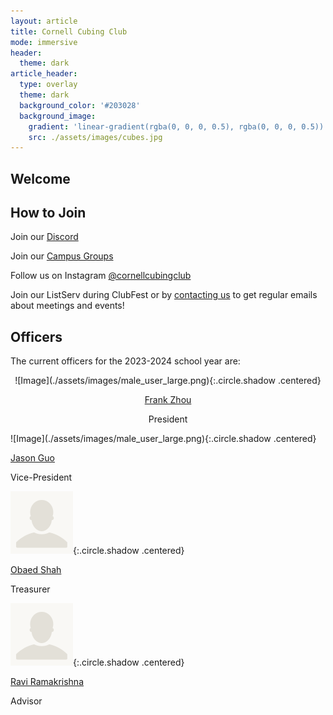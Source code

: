 ```yaml
---
layout: article
title: Cornell Cubing Club
mode: immersive
header:
  theme: dark
article_header:
  type: overlay
  theme: dark
  background_color: '#203028'
  background_image:
    gradient: 'linear-gradient(rgba(0, 0, 0, 0.5), rgba(0, 0, 0, 0.5))'
    src: ./assets/images/cubes.jpg
---
```


## Welcome

## How to Join

Join our [Discord](https://discord.gg/VyXbMqXg8f) 

Join our [Campus Groups](https://cornell.campusgroups.com/rubiksclub/home/)

Follow us on Instagram [@cornellcubingclub](https://www.instagram.com/cornellcubingclub/?igshid=MzRlODBiNWFlZA%3D%3D)

Join our ListServ during ClubFest or by [contacting us](mailto:cubingclubatcornell@gmail.com) to get regular emails about meetings and events!

## Officers

The current officers for the 2023-2024 school year are:

<div class="grid-container">
<div class="grid grid--p-3">
<div style="text-align:center">
<div class="cell cell--12 cell--md-5 cell--lg-4" markdown="1">
![Image](./assets/images/male_user_large.png){:.circle.shadow .centered}

[Frank Zhou](mailto:fcz5@cornell.edu)

President
</div>
</div>
<div class="cell cell--12 cell--md-5 cell--lg-4" markdown="1">
![Image](./assets/images/male_user_large.png){:.circle.shadow .centered}

[Jason Guo](mailto:sg763@cornell.edu)


Vice-President
</div>

<div class="cell cell--12 cell--md-5 cell--lg-4" markdown="1">

![Image](./assets/images/male_user_large.png){:.circle.shadow .centered}

[Obaed Shah](mailto:os88@cornell.edu)

Treasurer
</div>

<div class="cell cell--12 cell--md-5 cell--lg-4" markdown="1">

![Image](./assets/images/male_user_large.png){:.circle.shadow .centered}

[Ravi Ramakrishna](mailto:ravi@math.cornell.edu)

Advisor
</div>
</div>
</div>









